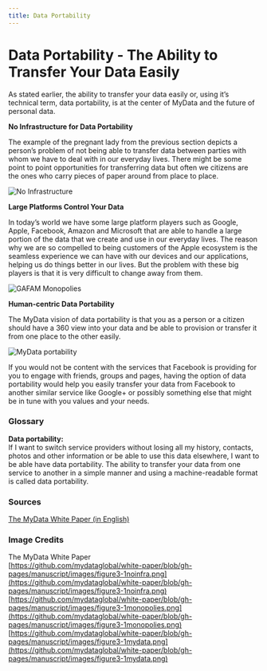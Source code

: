 ```yaml
---
title: Data Portability
---
```

# Data Portability - The Ability to Transfer Your Data Easily

As stated earlier, the ability to transfer your data easily or, using it’s technical term, data portability, is at the center of MyData and the future of personal data. 

**No Infrastructure for Data Portability**

The example of the pregnant lady from the previous section depicts a person’s problem of not being able to transfer data between parties with whom we have to deal with in our everyday lives. There might be some point to point opportunities for transferring data but often we citizens are the ones who carry pieces of paper around from place to place. 

![No Infrastructure](http://digirights.info/img/figure3-1noinfra.png)

**Large Platforms Control Your Data**

In today’s world we have some large platform players such as Google, Apple, Facebook, Amazon and Microsoft that are able to handle a large portion of the data that we create and use in our everyday lives. The reason why we are so compelled to being customers of the Apple ecosystem is the seamless experience we can have with our devices and our applications, helping us do things better in our lives. But the problem with these big players is that it is very difficult to change away from them. 

![GAFAM Monopolies](http://digirights.info/img/figure3-1monopolies.png)

**Human-centric Data Portability**

The MyData vision of data portability is that you as a person or a citizen should have a 360 view into your data and be able to provision or transfer it from one place to the other easily. 

![MyData portability](http://digirights.info/img/figure3-1mydata.png)

If you would not be content with the services that Facebook is providing for you to engage with friends, groups and pages, having the option of data portability would help you easily transfer your data from Facebook to another similar service like Google+ or possibly something else that might be in tune with you values and your needs.

### Glossary

**Data portability:**  
If I want to switch service providers without losing all my history, contacts, photos and other information or be able to use this data elsewhere, I want to be able have data portability. The ability to transfer your data from one service to another in a simple manner and using a machine-readable format is called data portability.

### Sources

[The MyData White Paper (in English)](https://julkaisut.valtioneuvosto.fi/handle/10024/78439) 

### Image Credits

The MyData White Paper  
[https://github.com/mydataglobal/white-paper/blob/gh-pages/manuscript/images/figure3-1noinfra.png](https://github.com/mydataglobal/white-paper/blob/gh-pages/manuscript/images/figure3-1noinfra.png)  
[https://github.com/mydataglobal/white-paper/blob/gh-pages/manuscript/images/figure3-1monopolies.png](https://github.com/mydataglobal/white-paper/blob/gh-pages/manuscript/images/figure3-1monopolies.png)  
[https://github.com/mydataglobal/white-paper/blob/gh-pages/manuscript/images/figure3-1mydata.png](https://github.com/mydataglobal/white-paper/blob/gh-pages/manuscript/images/figure3-1mydata.png)
